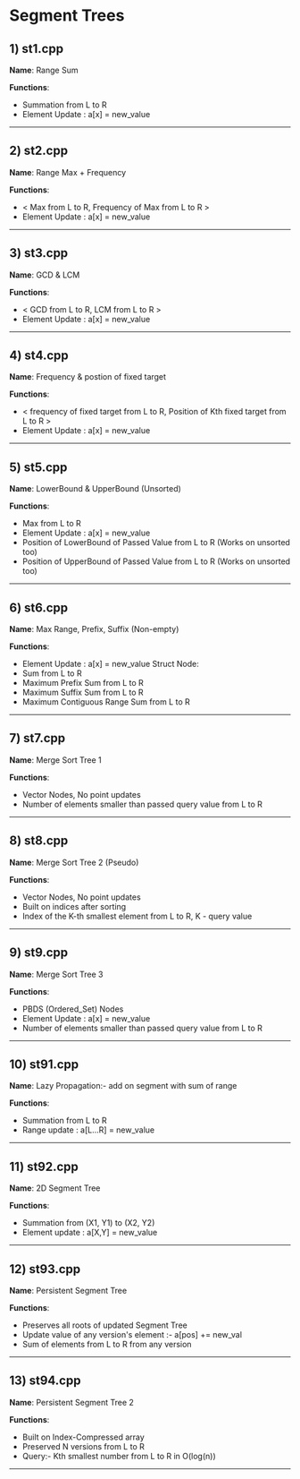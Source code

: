# Segment Trees

## 1) st1.cpp 

**Name**: Range Sum

**Functions**:

 - Summation from L to R
 - Element Update : a[x] = new_value
---

## 2) st2.cpp 

**Name**: Range Max + Frequency

**Functions**:

 - < Max from L to R, Frequency of Max from L to R >
 - Element Update : a[x] = new_value
---

## 3) st3.cpp 

**Name**: GCD & LCM

**Functions**:

 - < GCD from L to R, LCM from L to R >
 - Element Update : a[x] = new_value
---

## 4) st4.cpp 

**Name**: Frequency & postion of fixed target

**Functions**:

 - < frequency of fixed target from L to R, Position of Kth fixed target from L to R >
 - Element Update : a[x] = new_value
---

## 5) st5.cpp 

**Name**: LowerBound & UpperBound (Unsorted)

**Functions**:

 - Max from L to R
 - Element Update : a[x] = new_value
 - Position of LowerBound of Passed Value from L to R (Works on unsorted too)
 - Position of UpperBound of Passed Value from L to R (Works on unsorted too)
---

## 6) st6.cpp 

**Name**: Max Range, Prefix, Suffix (Non-empty)

**Functions**:

 - Element Update : a[x] = new_value
Struct Node:
 - Sum from L to R
 - Maximum Prefix Sum from L to R
 - Maximum Suffix Sum from L to R
 - Maximum Contiguous Range Sum from L to R
---

## 7) st7.cpp 

**Name**: Merge Sort Tree 1

**Functions**:

 - Vector Nodes, No point updates
 - Number of elements smaller than passed query value from L to R
---

## 8) st8.cpp 

**Name**: Merge Sort Tree 2 (Pseudo)

**Functions**:

 - Vector Nodes, No point updates
 - Built on indices after sorting
 - Index of the K-th smallest element from L to R, K - query value
---

## 9) st9.cpp 

**Name**: Merge Sort Tree 3

**Functions**:

 - PBDS (Ordered_Set) Nodes
 - Element Update : a[x] = new_value
 - Number of elements smaller than passed query value from L to R
---

## 10) st91.cpp 

**Name**: Lazy Propagation:- add on segment with sum of range

**Functions**:

 - Summation from L to R
 - Range update : a[L...R] = new_value
---

## 11) st92.cpp 

**Name**: 2D Segment Tree

**Functions**:

 - Summation from (X1, Y1) to (X2, Y2)
 - Element update : a[X,Y] = new_value
---

## 12) st93.cpp 

**Name**: Persistent Segment Tree

**Functions**:

 - Preserves all roots of updated Segment Tree
 - Update value of any version's element :- a[pos] += new_val
 - Sum of elements from L to R from any version
---

## 13) st94.cpp 

**Name**: Persistent Segment Tree 2

**Functions**:

 - Built on Index-Compressed array
 - Preserved N versions from L to R
 - Query:- Kth smallest number from L to R in O(log(n))
---
